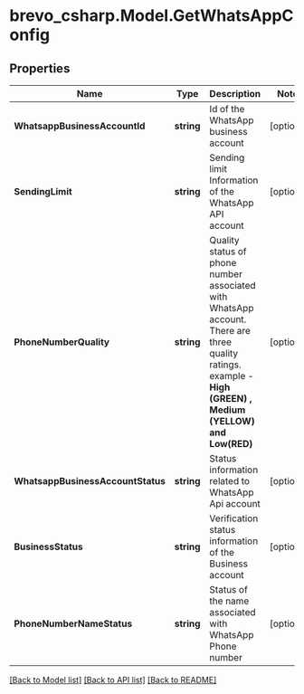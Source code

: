 # brevo_csharp.Model.GetWhatsAppConfig
## Properties

Name | Type | Description | Notes
------------ | ------------- | ------------- | -------------
**WhatsappBusinessAccountId** | **string** | Id of the WhatsApp business account | [optional] 
**SendingLimit** | **string** | Sending limit Information of the WhatsApp API account | [optional] 
**PhoneNumberQuality** | **string** | Quality status of phone number associated with WhatsApp account. There are three quality ratings. example - **High (GREEN) , Medium (YELLOW) and Low(RED)** | [optional] 
**WhatsappBusinessAccountStatus** | **string** | Status information related to WhatsApp Api account | [optional] 
**BusinessStatus** | **string** | Verification status information of the Business account | [optional] 
**PhoneNumberNameStatus** | **string** | Status of the name associated with WhatsApp Phone number | [optional] 

[[Back to Model list]](../README.md#documentation-for-models) [[Back to API list]](../README.md#documentation-for-api-endpoints) [[Back to README]](../README.md)

